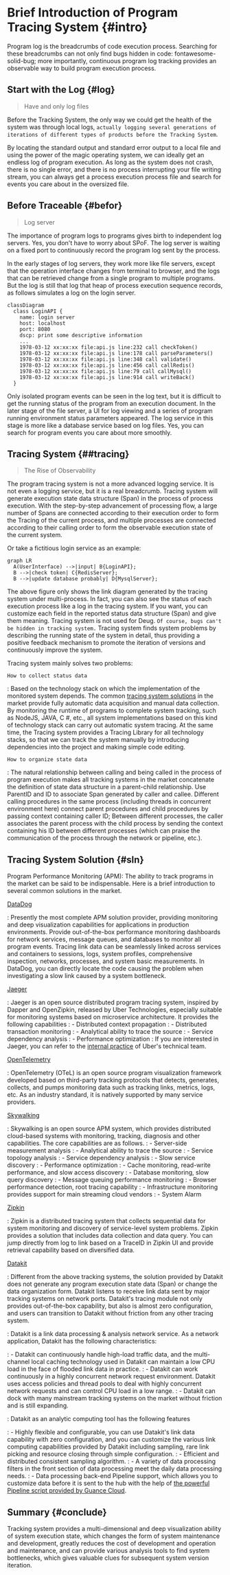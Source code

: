 # Brief Introduction of Program Tracing System {#intro}

Program log is the breadcrumbs of code execution process. Searching for these breadcrumbs can not only find bugs hidden in code: fontawesome-solid-bug; more importantly, continuous program log tracking provides an observable way to build program execution process.

## Start with the Log {#log}

> Have and only log files

Before the Tracking System, the only way we could get the health of the system was through local logs, `actually logging several generations of iterations of different types of products before the Tracking System`.

By locating the standard output and standard error output to a local file and using the power of the magic operating system, we can ideally get an endless log of program execution. As long as the system does not crash, there is no single error, and there is no process interrupting your file writing stream, you can always get a process execution process file and search for events you care about in the oversized file.

## Before Traceable {#befor}

> Log server

The importance of program logs to programs gives birth to independent log servers. Yes, you don't have to worry about SPoF. The log server is waiting on a fixed port to continuously record the program log sent by the process.

In the early stages of log servers, they work more like file servers, except that the operation interface changes from terminal to browser, and the logs that can be retrieved change from a single program to multiple programs. But the log is still that log that heap of process execution sequence records, as follows simulates a log on the login server.

``` mermaid
classDiagram
  class LoginAPI {
    name: login server
    host: localhost
    port: 8080
    dscp: print some descriptive information
    ...
    1978-03-12 xx:xx:xx file:api.js line:232 call checkToken()
    1978-03-12 xx:xx:xx file:api.js line:178 call parseParameters()
    1978-03-12 xx:xx:xx file:api.js line:348 call validate()
    1978-03-12 xx:xx:xx file:api.js line:456 call callRedis()
    1978-03-12 xx:xx:xx file:api.js line:79 call callMysql()
    1978-03-12 xx:xx:xx file:api.js line:914 call writeBack()
  }
```

Only isolated program events can be seen in the log text, but it is difficult to get the running status of the program from an execution document. In the later stage of the file server, a UI for log viewing and a series of program running environment status parameters appeared. The log service in this stage is more like a database service based on log files. Yes, you can search for program events you care about more smoothly.

## Tracing System {##tracing}

> The Rise of Observability

The program tracing system is not a more advanced logging service. It is not even a logging service, but it is a real breadcrumb. Tracing system will generate execution state data structure (Span) in the process of process execution. With the step-by-step advancement of processing flow, a large number of Spans are connected according to their execution order to form the Tracing of the current process, and multiple processes are connected according to their calling order to form the observable execution state of the current system.

Or take a fictitious login service as an example:

```mermaid
graph LR
  A(UserInterface) -->|input| B{LoginAPI};
  B -->|check token| C{RedisServer};
  B -->|update database probably| D{MysqlServer};
```

The above figure only shows the link diagram generated by the tracing system under multi-process. In fact, you can also see the status of each execution process like a log in the tracing system. If you want, you can customize each field in the reported status data structure (Span) and give them meaning. Tracing system is not used for Deug. `Of course, bugs can't be hidden in tracking system.` Tracing system finds system problems by describing the running state of the system in detail, thus providing a positive feedback mechanism to promote the iteration of versions and continuously improve the system.

Tracing system mainly solves two problems:

`How to collect status data`

: Based on the technology stack on which the implementation of the monitored system depends. The common [tracing system solutions](#循迹系统解决方案) in the market provide fully automatic data acquisition and manual data collection. By monitoring the runtime of programs to complete system tracking, such as NodeJS, JAVA, C #, etc., all system implementations based on this kind of technology stack can carry out automatic system tracing. At the same time, the Tracing system provides a Tracing Library for all technology stacks, so that we can track the system manually by introducing dependencies into the project and making simple code editing.

`How to organize state data`

: The natural relationship between calling and being called in the process of program execution makes all tracking systems in the market concatenate the definition of state data structure in a parent-child relationship. Use ParentID and ID to associate Span generated by caller and callee. Different calling procedures in the same process (including threads in concurrent environment here) connect parent procedures and child procedures by passing context containing caller ID; Between different processes, the caller associates the parent process with the child process by sending the context containing his ID between different processes (which can praise the communication of the process through the network or pipeline, etc.).

## Tracing System Solution {#sln}

Program Performance Monitoring (APM): The ability to track programs in the market can be said to be indispensable. Here is a brief introduction to several common solutions in the market.

[DataDog](https://docs.datadoghq.com/tracing/)

: Presently the most complete APM solution provider, providing monitoring and deep visualization capabilities for applications in production environments. Provide out-of-the-box performance monitoring dashboards for network services, message queues, and databases to monitor all program events. Tracing link data can be seamlessly linked across services and containers to sessions, logs, system profiles, comprehensive inspection, networks, processes, and system basic measurements. In DataDog, you can directly locate the code causing the problem when investigating a slow link caused by a system bottleneck.

[Jaeger](https://www.jaegertracing.io/docs/)

: Jaeger is an open source distributed program tracing system, inspired by Dapper and OpenZipkin, released by Uber Technologies, especially suitable for monitoring systems based on microservice architecture. It provides the following capabilities
:  - Distributed context propagation
:  - Distributed transaction monitoring
:  - Analytical ability to trace the source
:  - Service dependency analysis
:  - Performance optimization
: If you are interested in Jaeger, you can refer to the [internal practice](https://www.uber.com/blog/distributed-tracing/) of Uber's technical team.

[OpenTelemetry](https://opentelemetry.io/docs/)

: OpenTelemetry (OTeL) is an open source program visualization framework developed based on third-party tracking protocols that detects, generates, collects, and pumps monitoring data such as tracking links, metrics, logs, etc. As an industry standard, it is natively supported by many service providers.

[Skywalking](https://skywalking.apache.org/docs/)

: Skywalking is an open source APM system, which provides distributed cloud-based systems with monitoring, tracking, diagnosis and other capabilities. The core capabilities are as follows.
: - Server-side measurement analysis
: - Analytical ability to trace the source
: - Service topology analysis
: - Service dependency analysis
: - Slow service discovery
: - Performance optimization
: - Cache monitoring, read-write performance, and slow access discovery
: - Database monitoring, slow query discovery
: - Message queuing performance monitoring
: - Browser performance detection, root tracing capability
: - Infrastructure monitoring provides support for main streaming cloud vendors
: - System Alarm

[Zipkin](https://zipkin.io/pages/quickstart.html)

: Zipkin is a distributed tracing system that collects sequential data for system monitoring and discovery of service-level system problems. Zipkin provides a solution that includes data collection and data query. You can jump directly from log to link based on a TraceID in Zipkin UI and provide retrieval capability based on diversified data.

[Datakit](https://docs.guance.com/datakit/datakit-tracing/)

: Different from the above tracking systems, the solution provided by Datakit does not generate any program execution state data (Span) or change the data organization form. Datakit listens to receive link data sent by major tracking systems on network ports. Datakit's tracing module not only provides out-of-the-box capability, but also is almost zero configuration, and users can transition to Datakit without friction from any other tracing system.

: Datakit is a link data processing & analysis network service. As a network application, Datakit has the following characteristics:

: - Datakit can continuously handle high-load traffic data, and the multi-channel local caching technology used in Datakit can maintain a low CPU load in the face of flooded link data in practice.
: - Datakit can work continuously in a highly concurrent network request environment. Datakit uses access policies and thread pools to deal with highly concurrent network requests and can control CPU load in a low range.
: - Datakit can dock with many mainstream tracking systems on the market without friction and is still expanding.

: Datakit as an analytic computing tool has the following features

: - Highly flexible and configurable, you can use Datakit's link data capability with zero configuration, and you can customize the various link computing capabilities provided by Datakit including sampling, rare link picking and resource closing through simple configuration.
: - Efficient and distributed consistent sampling algorithm.
: - A variety of data processing filters in the front section of data processing meet the daily data processing needs.
: - Data processing back-end Pipeline support, which allows you to customize data before it is sent to the hub with the help of [the powerful Pipeline script provided by Guance Cloud](https://docs.guance.com/logs/pipelines/text-processing/).

## Summary {#conclude}

Tracking system provides a multi-dimensional and deep visualization ability of system execution state, which changes the form of system maintenance and development, greatly reduces the cost of development and operation and maintenance, and can provide various analysis tools to find system bottlenecks, which gives valuable clues for subsequent system version iteration.
